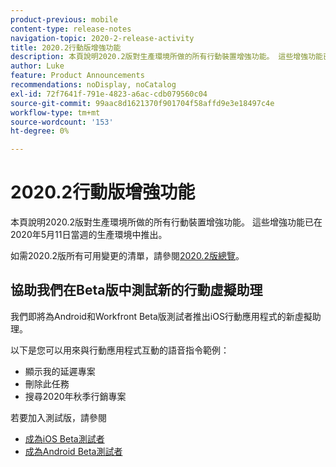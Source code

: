 ```yaml
---
product-previous: mobile
content-type: release-notes
navigation-topic: 2020-2-release-activity
title: 2020.2行動版增強功能
description: 本頁說明2020.2版對生產環境所做的所有行動裝置增強功能。 這些增強功能已在2020年5月11日當週的生產環境中推出。
author: Luke
feature: Product Announcements
recommendations: noDisplay, noCatalog
exl-id: 72f7641f-791e-4823-a6ac-cdb079560c04
source-git-commit: 99aac8d1621370f901704f58affd9e3e18497c4e
workflow-type: tm+mt
source-wordcount: '153'
ht-degree: 0%

---
```


# 2020.2行動版增強功能

本頁說明2020.2版對生產環境所做的所有行動裝置增強功能。 這些增強功能已在2020年5月11日當週的生產環境中推出。

如需2020.2版所有可用變更的清單，請參閱[2020.2版總覽](../../../product-announcements/product-releases/2020.2.-release-activity/2020-2-release-overview.md)。

## 協助我們在Beta版中測試新的行動虛擬助理

我們即將為Android和Workfront Beta版測試者推出iOS行動應用程式的新虛擬助理。

以下是您可以用來與行動應用程式互動的語音指令範例：

* 顯示我的延遲專案
* 刪除此任務
* 搜尋2020年秋季行銷專案

若要加入測試版，請參閱

* [成為iOS Beta測試者](../../../workfront-basics/mobile-apps/using-the-workfront-mobile-app/ios-beta-tester.md)
* [成為Android Beta測試者](../../../workfront-basics/mobile-apps/using-the-workfront-mobile-app/android-beta-tester.md)
